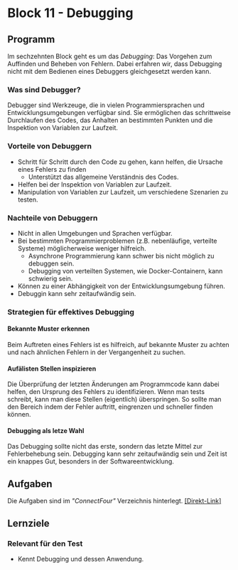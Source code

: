 # Block 11 - Debugging

## Programm

Im sechzehnten Block geht es um das _Debugging_: Das Vorgehen zum Auffinden und Beheben von Fehlern. Dabei erfahren wir, dass Debugging nicht mit dem Bedienen eines Debuggers gleichgesetzt werden kann.

### Was sind Debugger?

Debugger sind Werkzeuge, die in vielen Programmiersprachen und Entwicklungsumgebungen verfügbar sind. Sie ermöglichen das schrittweise Durchlaufen des Codes, das Anhalten an bestimmten Punkten und die Inspektion von Variablen zur Laufzeit.

### Vorteile von Debuggern

- Schritt für Schritt durch den Code zu gehen, kann helfen, die Ursache eines Fehlers zu finden
  - Unterstützt das allgemeine Verständnis des Codes.
- Helfen bei der Inspektion von Variablen zur Laufzeit.
- Manipulation von Variablen zur Laufzeit, um verschiedene Szenarien zu testen.

### Nachteile von Debuggern

- Nicht in allen Umgebungen und Sprachen verfügbar.
- Bei bestimmten Programmierproblemen (z.B. nebenläufige, verteilte Systeme) möglicherweise weniger hilfreich.
  - Asynchrone Programmierung kann schwer bis nicht möglich zu debuggen sein.
  - Debugging von verteilten Systemen, wie Docker-Containern, kann schwierig sein.
- Können zu einer Abhängigkeit von der Entwicklungsumgebung führen.
- Debuggin kann sehr zeitaufwändig sein.

### Strategien für effektives Debugging

#### Bekannte Muster erkennen

Beim Auftreten eines Fehlers ist es hilfreich, auf bekannte Muster zu achten und nach ähnlichen Fehlern in der Vergangenheit zu suchen.

#### Aufälisten Stellen inspizieren

Die Überprüfung der letzten Änderungen am Programmcode kann dabei helfen, den Ursprung des Fehlers zu identifizieren. Wenn man tests schreibt, kann man diese Stellen (eigentlich) überspringen. So sollte man den Bereich indem der Fehler auftritt, eingrenzen und schneller finden können.

#### Debugging als letze Wahl

Das Debugging sollte nicht das erste, sondern das letzte Mittel zur Fehlerbehebung sein. Debugging kann sehr zeitaufwändig sein und Zeit ist ein knappes Gut, besonders in der Softwareentwicklung.

## Aufgaben

Die Aufgaben sind im _"ConnectFour"_ Verzeichnis hinterlegt. [[Direkt-Link]](../Tasks/ConnectFour/Aufgaben.md)

## Lernziele

### Relevant für den Test

- Kennt Debugging und dessen Anwendung.

